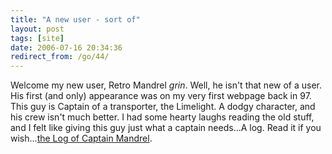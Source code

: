 ```yaml
---
title: "A new user - sort of"
layout: post
tags: [site]
date: 2006-07-16 20:34:36
redirect_from: /go/44/
---
```


Welcome my new user, Retro Mandrel *grin*. Well, he isn&#39;t that new of a user. His first (and only) appearance was on my very first webpage back in 97. This guy is Captain of a transporter, the Limelight. A dodgy character, and his crew isn&#39;t much better. I had some hearty laughs reading the old stuff, and I felt like giving this guy just what a captain needs...A log. Read it if you wish...[the Log of Captain Mandrel](/?q=blog/2).
